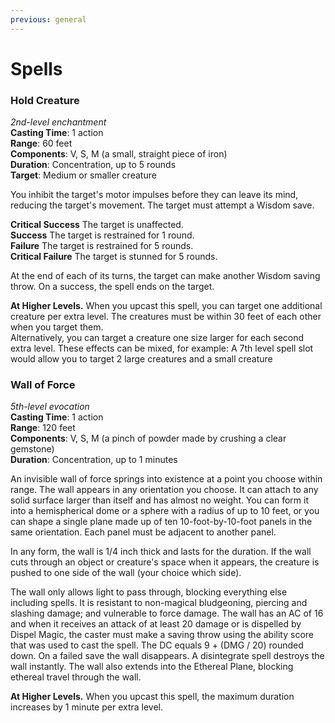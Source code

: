 ```yaml
---
previous: general
---
```


# Spells

### Hold Creature

_2nd-level enchantment_  
**Casting Time**: 1 action  
**Range**: 60 feet  
**Components**: V, S, M (a small, straight piece of iron)  
**Duration**: Concentration, up to 5 rounds  
**Target**: Medium or smaller creature

You inhibit the target's motor impulses before they can leave its mind, reducing the target's movement.
The target must attempt a Wisdom save.

**Critical Success** The target is unaffected.  
**Success** The target is restrained for 1 round.  
**Failure** The target is restrained for 5 rounds.  
**Critical Failure** The target is stunned for 5 rounds.

At the end of each of its turns, the target can make another Wisdom saving throw.
On a success, the spell ends on the target.

**At Higher Levels.** When you upcast this spell, you can target one additional creature per extra level.
The creatures must be within 30 feet of each other when you target them.  
Alternatively, you can target a creature one size larger for each second extra level.
These effects can be mixed, for example: A 7th level spell slot would allow you to target 2 large creatures and a small
creature

### Wall of Force

_5th-level evocation_  
**Casting Time**: 1 action  
**Range**: 120 feet  
**Components**: V, S, M (a pinch of powder made by crushing a clear gemstone)  
**Duration**: Concentration, up to 1 minutes

An invisible wall of force springs into existence at a point you choose within range. The wall appears in any
orientation you choose. It can attach to any solid surface larger than itself and has almost no weight.
You can form it into a hemispherical dome or a sphere with a radius of up to 10 feet,
or you can shape a single plane made up of ten 10-foot-by-10-foot panels in the same orientation.
Each panel must be adjacent to another panel.

In any form, the wall is 1/4 inch thick and lasts for the duration.
If the wall cuts through an object or creature's space when it appears, the creature is pushed to one side of the wall
(your choice which side).

The wall only allows light to pass through, blocking everything else including spells. It is resistant to non-magical bludgeoning, piercing and slashing damage;
and vulnerable to force damage.
The wall has an AC of 16 and when it receives an attack of at least 20 damage or is dispelled by Dispel Magic,
the caster must make a saving throw using the ability score that was used to cast the spell.
The DC equals 9 + (DMG / 20) rounded down. On a failed save the wall disappears.
A disintegrate spell destroys the wall instantly.
The wall also extends into the Ethereal Plane, blocking ethereal travel through the wall.

**At Higher Levels.** When you upcast this spell, the maximum duration increases by 1 minute per extra level.
